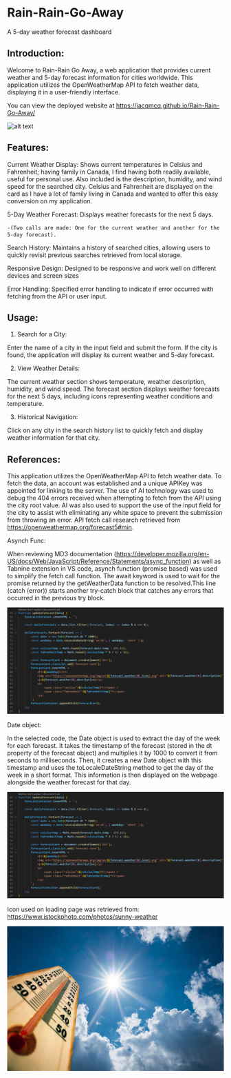 # Rain-Rain-Go-Away 
A 5-day weather forecast dashboard 

## Introduction:
Welcome to Rain-Rain Go Away, a web application that provides current weather and 5-day forecast information for cities worldwide. This application utilizes the OpenWeatherMap API to fetch weather data, displaying it in a user-friendly interface.

You can view the deployed website at https://jacqmcq.github.io/Rain-Rain-Go-Away/

![alt text](assets/photos/demo-weatherAPI.gif)


## Features: 
Current Weather Display: Shows current temperatures in Celsius and Fahrenheit; having family in Canada, I find having both readily available, useful for personal use. Also included is the description, humidity, and wind speed for the searched city. Celsius and Fahrenheit are displayed on the card as I have a lot of family living in Canada and wanted to offer this easy conversion on my application. 

5-Day Weather Forecast: Displays weather forecasts for the next 5 days. 

    -(Two calls are made: One for the current weather and another for the 5-day forecast).

Search History: Maintains a history of searched cities, allowing users to quickly revisit previous searches retrieved from local storage.

Responsive Design: Designed to be responsive and work well on different devices and screen sizes

Error Handling: Specified error handling to indicate if error occurred with fetching from the API or user input. 

## Usage:

1. Search for a City:

Enter the name of a city in the input field and submit the form.
If the city is found, the application will display its current weather and 5-day forecast.

2. View Weather Details:

The current weather section shows temperature, weather description, humidity, and wind speed.
The forecast section displays weather forecasts for the next 5 days, including icons representing weather conditions and temperature.

3. Historical Navigation:

Click on any city in the search history list to quickly fetch and display weather information for that city.

## References:

This application utilizes the OpenWeatherMap API to fetch weather data. To fetch the data, an account was established and a unique APIKey was appointed for linking to the server. 
The use of AI technology was used to debug the 404 errors received when attempting to fetch from the API using the city root value. AI was also used to support the use of the input field for the city to assist with eliminating any white space to prevent the submission from throwing an error. API fetch call research retrieved from https://openweathermap.org/forecast5#min. 

Asynch Func:

When reviewing MD3 documentation (https://developer.mozilla.org/en-US/docs/Web/JavaScript/Reference/Statements/async_function) as well as Tabnine extension in VS code, asynch function (promise based) was used to simplify the fetch call function. The await keyword is used to wait for the promise returned by the getWeatherData function to be resolved.This line (catch (error)) starts another try-catch block that catches any errors that occurred in the previous try block.

![alt text](assets/photos/date-object.png)

Date object:

In the selected code, the Date object is used to extract the day of the week for each forecast. It takes the timestamp of the forecast (stored in the dt property of the forecast object) and multiplies it by 1000 to convert it from seconds to milliseconds. Then, it creates a new Date object with this timestamp and uses the toLocaleDateString method to get the day of the week in a short format. This information is then displayed on the webpage alongside the weather forecast for that day.

![alt text](assets/photos/date-object.png)


Icon used on loading page was retrieved from: https://www.istockphoto.com/photos/sunny-weather

![alt text](assets/photos/weather.jpg)